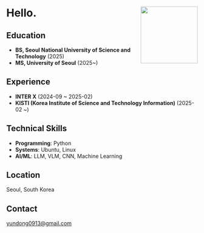 <h1 align="left">
  Hello.
  <img src="https://github.com/user-attachments/assets/f2111583-aed4-4e83-92a4-1d8d586746eb" width="150" align="right">
</h1>

## Education
- **BS, Seoul National University of Science and Technology** (2025)
- **MS, University of Seoul** (2025~)

## Experience
- **INTER X** (2024-09 ~ 2025-02)
- **KISTI (Korea Institute of Science and Technology Information)** (2025-02 ~)

## Technical Skills
- **Programming**: Python
- **Systems**: Ubuntu, Linux
- **AI/ML**: LLM, VLM, CNN, Machine Learning

## Location
Seoul, South Korea

## Contact
yundong0913@gmail.com
